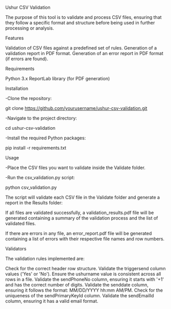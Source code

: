 Ushur CSV Validation

The purpose of this tool is to validate and process CSV files, ensuring that they follow a specific format and structure before being used in further processing or analysis.



Features

Validation of CSV files against a predefined set of rules.
Generation of a validation report in PDF format.
Generation of an error report in PDF format (if errors are found).




Requirements

Python 3.x
ReportLab library (for PDF generation)





Installation

-Clone the repository:

git clone https://github.com/yourusername/ushur-csv-validation.git

-Navigate to the project directory:

cd ushur-csv-validation

-Install the required Python packages:

pip install -r requirements.txt





Usage


-Place the CSV files you want to validate inside the Validate folder.

-Run the csv_validation.py script:

python csv_validation.py



The script will validate each CSV file in the Validate folder and generate a report in the Results folder:


If all files are validated successfully, a validation_results.pdf file will be generated containing a summary of the validation process and the list of validated files.

If there are errors in any file, an error_report.pdf file will be generated containing a list of errors with their respective file names and row numbers.





Validators

The validation rules implemented are:

Check for the correct header row structure.
Validate the triggersend column values ('Yes' or 'No').
Ensure the ushurname value is consistent across all rows in a file.
Validate the sendPhoneNo column, ensuring it starts with '+1' and has the correct number of digits.
Validate the senddate column, ensuring it follows the format: MM/DD/YYYY hh:mm AM/PM.
Check for the uniqueness of the sendPrimaryKeyId column.
Validate the sendEmailId column, ensuring it has a valid email format.
